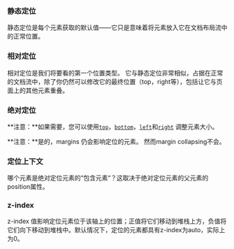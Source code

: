 ### 静态定位

静态定位是每个元素获取的默认值——它只是意味着将元素放入它在文档布局流中的正常位置。

### 相对定位

相对定位是我们将要看的第一个位置类型。 它与静态定位非常相似，占据在正常的文档流中，除了你仍然可以修改它的最终位置（top，right等），包括让它与页面上的其他元素重叠。

### 绝对定位

**注意：**如果需要，您可以使用[`top`](https://developer.mozilla.org/zh-CN/docs/Web/CSS/top)，[`bottom`](https://developer.mozilla.org/zh-CN/docs/Web/CSS/bottom)，[`left`](https://developer.mozilla.org/zh-CN/docs/Web/CSS/left)和[`right`](https://developer.mozilla.org/zh-CN/docs/Web/CSS/right) 调整元素大小。

**注意：**是的，margins 仍会影响定位的元素。 然而margin collapsing不会。

### 定位上下文

哪个元素是绝对定位元素的“包含元素“？这取决于绝对定位元素的父元素的position属性。

### z-index

z-index 值影响定位元素位于该轴上的位置；正值将它们移动到堆栈上方，负值将它们向下移动到堆栈中。默认情况下，定位的元素都具有z-index为auto，实际上为0。